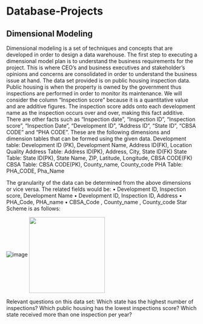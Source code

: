 # Database-Projects
## Dimensional Modeling

Dimensional modeling is a set of techniques and concepts that are developed in order to design a data warehouse. The first step to executing a dimensional model plan is to understand the business requirements for the project. This is where CEO’s and business executives and stakeholder’s opinions and concerns are consolidated in order to understand the business issue at hand. The data set provided is on public housing inspection data. Public housing is when the property is owned by the government thus inspections are performed in order to monitor its maintenance. We will consider the column “Inspection score” because it is a quantitative value and are additive figures. The inspection score adds onto each development name as the inspection occurs over and over, making this fact additive. There are other facts such as “Inspection date”, “Inspection ID”, “Inspection score”, “Inspection Date”, “Development ID”, “Address ID”, “State ID”, “CBSA CODE” and “PHA CODE”. 
These are the following dimensions and dimension tables that can be formed using the given data.
Development table: 
Development ID (PK), Development Name, Address ID(FK), Location Quality
Address Table:
Address ID(PK), Address, City, State ID(FK)	
State Table: 
State ID(PK), State Name, ZIP, Latitude, Longitude, CBSA CODE(FK)
CBSA Table: 
CBSA CODE(PK), County_name, County_code
PHA Table: 
PHA_CODE, Pha_Name

The granularity of the data can be determined from the above dimensions or vice versa. The related fields would be: 
•	Development ID, Inspection score, Development Name
•	Development ID, Inspection ID, Address
•	PHA_Code, PHA_name
•	CBSA_Code , County_name , County_code
Star Scheme is as follows:


![image](https://user-images.githubusercontent.com/31625655/45193092-61880c80-b21a-11e8-8195-b29ded7c099c.png)
 <img src="(https://user-images.githubusercontent.com/31625655/45193092-61880c80-b21a-11e8-8195-b29ded7c099c.png)" width="200" height="200" align="center"/>

Relevant questions on this data set:
Which state has the highest number of inspections?
Which public housing has the lowest inspections score?
Which state received more than one inspection per year?
